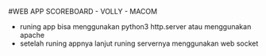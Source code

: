 #WEB APP SCOREBOARD - VOLLY - MACOM

- runing app bisa menggunakan python3 http.server atau menggunakan apache
- setelah runing appnya lanjut runing servernya menggunakan web socket 